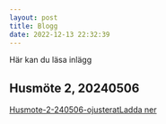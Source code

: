 ```yaml
---
layout: post
title: Blogg
date: 2022-12-13 22:32:39
---
```


<!-- wp:paragraph -->
<p>Här kan du läsa inlägg</p>
<!-- /wp:paragraph -->

<!-- wp:heading -->
<h2>Husmöte 2, 20240506</h2>
<!-- /wp:heading -->

<!-- wp:file {"id":1776,"href":"/assets/2024/09/Husmote-2-240506-ojusterat.docx"} -->
<div class="wp-block-file"><a id="wp-block-file--media-45658b6b-8425-4a98-96c3-be65a0d7785e" href="/assets/2024/09/Husmote-2-240506-ojusterat.docx">Husmote-2-240506-ojusterat</a><a href="/assets/2024/09/Husmote-2-240506-ojusterat.docx" class="wp-block-file__button wp-element-button" download aria-describedby="wp-block-file--media-45658b6b-8425-4a98-96c3-be65a0d7785e">Ladda ner</a></div>
<!-- /wp:file -->